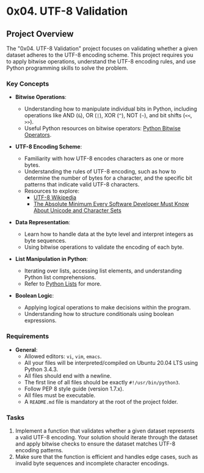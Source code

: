 # 0x04. UTF-8 Validation

## Project Overview

The "0x04. UTF-8 Validation" project focuses on validating whether a given dataset adheres to the UTF-8 encoding scheme. This project requires you to apply bitwise operations, understand the UTF-8 encoding rules, and use Python programming skills to solve the problem.

### Key Concepts

- **Bitwise Operations**:
  - Understanding how to manipulate individual bits in Python, including operations like AND (`&`), OR (`|`), XOR (`^`), NOT (`~`), and bit shifts (`<<`, `>>`).
  - Useful Python resources on bitwise operators: [Python Bitwise Operators](https://docs.python.org/3/library/operator.html#bitwise-operations).

- **UTF-8 Encoding Scheme**:
  - Familiarity with how UTF-8 encodes characters as one or more bytes.
  - Understanding the rules of UTF-8 encoding, such as how to determine the number of bytes for a character, and the specific bit patterns that indicate valid UTF-8 characters.
  - Resources to explore:
    - [UTF-8 Wikipedia](https://en.wikipedia.org/wiki/UTF-8)
    - [The Absolute Minimum Every Software Developer Must Know About Unicode and Character Sets](https://www.joelonsoftware.com/2003/10/01/the-absolute-minimum-every-software-developer-must-know-about-unicode-and-character-sets/)

- **Data Representation**:
  - Learn how to handle data at the byte level and interpret integers as byte sequences.
  - Using bitwise operations to validate the encoding of each byte.

- **List Manipulation in Python**:
  - Iterating over lists, accessing list elements, and understanding Python list comprehensions.
  - Refer to [Python Lists](https://docs.python.org/3/tutorial/datastructures.html#more-on-lists) for more.

- **Boolean Logic**:
  - Applying logical operations to make decisions within the program.
  - Understanding how to structure conditionals using boolean expressions.

### Requirements

- **General**:
  - Allowed editors: `vi`, `vim`, `emacs`.
  - All your files will be interpreted/compiled on Ubuntu 20.04 LTS using Python 3.4.3.
  - All files should end with a newline.
  - The first line of all files should be exactly `#!/usr/bin/python3`.
  - Follow PEP 8 style guide (version 1.7.x).
  - All files must be executable.
  - A `README.md` file is mandatory at the root of the project folder.

### Tasks

1. Implement a function that validates whether a given dataset represents a valid UTF-8 encoding. Your solution should iterate through the dataset and apply bitwise checks to ensure the dataset matches UTF-8 encoding patterns.
2. Make sure that the function is efficient and handles edge cases, such as invalid byte sequences and incomplete character encodings.

